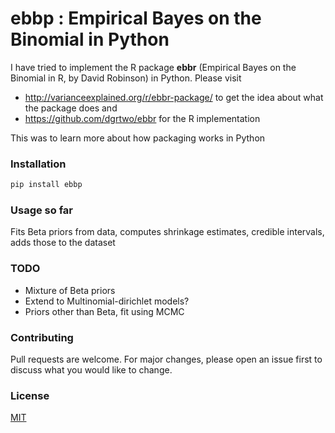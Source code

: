 # ebbp : Empirical Bayes on the Binomial in Python

I have tried to implement the R package __ebbr__ (Empirical Bayes on the Binomial in R, by David Robinson) in Python. 
Please visit 
* http://varianceexplained.org/r/ebbr-package/ to get the idea about what the package does and
* https://github.com/dgrtwo/ebbr for the R implementation

This was to learn more about how packaging works in Python

### Installation

```bash
pip install ebbp
```
### Usage so far
Fits Beta priors from data, computes shrinkage estimates, credible intervals, adds those to the dataset

### TODO

* Mixture of Beta priors 
* Extend to Multinomial-dirichlet models?
* Priors other than Beta, fit using MCMC

### Contributing
Pull requests are welcome. For major changes, please open an issue first to discuss what you would like to change.


### License
[MIT](https://choosealicense.com/licenses/mit/)
